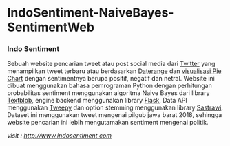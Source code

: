 # IndoSentiment-NaiveBayes-SentimentWeb

### Indo Sentiment
Sebuah website pencarian tweet atau post social media dari [Twitter](http://twitter.com) yang menampilkan tweet terbaru atau berdasarkan [Daterange](http://daterangepicker.com) dan [visualisasi Pie Chart](http://highcharts.com) dengan sentimentnya berupa positif, negatif dan netral. Website ini dibuat menggunakan bahasa pemrograman Python dengan perhitungan probabilitas sentiment menggunakan algoritma Naive Bayes dari library [Textblob](https://textblob.readthedocs.io), engine backend menggunakan library [Flask](http://flask.pocoo.org/
), Data API menggunakan [Tweepy](http://tweepy.org) dan option stemming menggunakan library [Sastrawi](https://github.com/har07/PySastrawi). Dataset ini menggunakan tweet mengenai pilgub jawa barat 2018, sehingga website pencarian ini lebih mengutamakan sentiment mengenai politik.

*visit : http://www.indosentiment.com*
